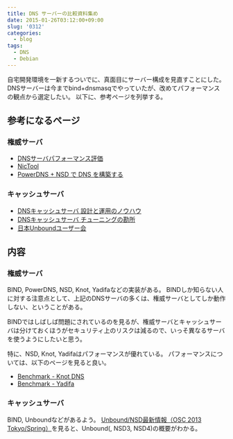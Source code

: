 ```yaml
---
title: DNS サーバーの比較資料集め
date: 2015-01-26T03:12:00+09:00
slug: '0312'
categories:
  - blog
tags:
  - DNS
  - Debian
---
```


自宅開発環境を一新するついでに、真面目にサーバー構成を見直すことにした。
DNSサーバーは今までbind+dnsmasqでやっていたが、改めてパフォーマンスの観点から選定したい。
以下に、参考ページを列挙する。


## 参考になるページ
### 権威サーバ
- [DNSサーバパフォーマンス評価](http://jprs.co.jp/enum/enum_jprs/activity/pdf/N+I-20050610-C24.pdf)
- [NicTool](https://github.com/msimerson/NicTool/wiki/Install-Nameserver)
- [PowerDNS + NSD で DNS を構築する](http://blog.akagi.jp/archives/4072.html)
### キャッシュサーバ
- [DNSキャッシュサーバ 設計と運用のノウハウ](http://dnsops.jp/event/20140626/DNS-design-operation-higashi.pdf)
- [DNSキャッシュサーバ チューニングの勘所](http://www.slideshare.net/hdais/dns-32071366)
- [日本Unboundユーザー会](http://unbound.jp/unbound/)

## 内容
### 権威サーバ
BIND, PowerDNS, NSD, Knot, Yadifaなどの実装がある。
BINDしか知らない人に対する注意点として、上記のDNSサーバの多くは、権威サーバとしてしか動作しない、ということがある。

BINDではしばしば問題にされているのを見るが、権威サーバとキャッシュサーバは分けておくほうがセキュリティ上のリスクは減るので、いっそ異なるサーバを使うようにしたいと思う。

特に、NSD, Knot, Yadifaはパフォーマンスが優れている。
パフォーマンスについては、以下のページを見ると良い。

- [Benchmark - Knot DNS](https://www.knot-dns.cz/pages/benchmark.html#tab-response-rate)
- [Benchmark - Yadifa](http://www.yadifa.eu/benchmark)

### キャッシュサーバ
BIND, Unboundなどがあるよう。
[Unbound/NSD最新情報（OSC 2013 Tokyo/Spring）](http://www.slideshare.net/ttkzw/unboundnsdosc-2013-tokyospring-16708977)を見ると、Unbound(, NSD3, NSD4)の概要がわかる。




